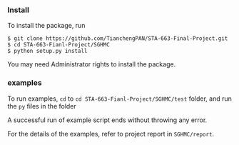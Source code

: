 ### Install

To install the package, run

```
$ git clone https://github.com/TianchengPAN/STA-663-Final-Project.git
$ cd STA-663-Fianl-Project/SGHMC
$ python setup.py install
```

You may need Administrator rights to install the package.

### examples

To run examples, `cd` to `cd STA-663-Fianl-Project/SGHMC/test` folder, and run the `py` files in the folder

A successful run of example script ends without throwing any error.

For the details of the examples, refer to project report in `SGHMC/report`.
